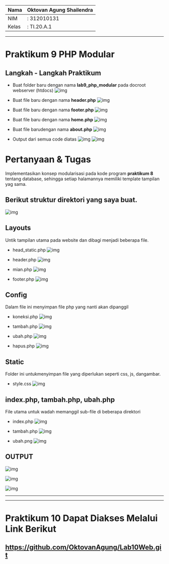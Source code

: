 | Nama  | Oktovan Agung Shailendra|
|-------|-------------------------|
|NIM    |: 312010131              |
|Kelas  |: TI.20.A.1              |

---
 # Praktikum 9 PHP Modular

 ## Langkah - Langkah Praktikum

 - Buat folder baru dengan nama **lab9_php_modular** pada docroot webserver (htdocs)
 ![img](img/lab9phpmodular.png)

- Buat file baru dengan nama **header.php**
![img](img/header.png)

- Buat file baru dengan nama **footer.php**
![img](img/footer.png)

- Buat file baru dengan nama **home.php**
![img](img/home.png)

- Buat file barudengan nama **about.php**
![img](img/about.png)

- Output dari semua code diatas
![img](img/outputhome.png)
![img](img/outputabout.png)

# Pertanyaan & Tugas
Implementasikan konsep modularisasi pada kode program **praktikum 8** tentang database, sehingga setiap halamannya memiliki template tampilan yag sama.

## Berikut struktur direktori yang saya buat.
![img](img/direktori.png)


## Layouts
Untik tampilan utama pada website dan dibagi menjadi beberapa file.
- head_static.php
![img](img/lab8/layouts/head_static.png)

- header.php
![img](img/lab8/layouts/header.png)

- mian.php
![img](img/lab8/layouts/main.png)

- footer.php
![img](img/lab8/layouts/footer.png)

## Config
Dalam file ini menyimpan file php yang nanti akan dipanggil

- koneksi.php
![img](img/lab8/config/koneksi.png)

- tambah.php
![img](img/lab8/config/tambah.png)

- ubah.php
![img](img/lab8/config/ubah.png)

- hapus.php
![img](img/lab8/config/hapus.png)

## Static
Folder ini untukmenyimpan file yang diperlukan seperti css, js, dangambar.

- style.css
![img](img/lab8/static/css.png)

## index.php, tambah.php, ubah.php
File utama untuk wadah memanggil sub-file di beberapa direktori

- index.php
![img](img/lab8/index.png)

- tambah.php
![img](img/lab8/tambah.png)

- ubah.png
![img](img/lab8/ubah.png)

## OUTPUT
![img](img/lab8/output1.png)

![img](img/lab8/output2.png)

![img](img/lab8/output3.png)

---
---

# Praktikum 10 Dapat Diakses Melalui Link Berikut
## https://github.com/OktovanAgung/Lab10Web.git